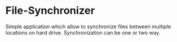 # File-Synchronizer
Simple application which allow to synchronize files between multiple locations on hard drive. Synchronization can be one or two way.
